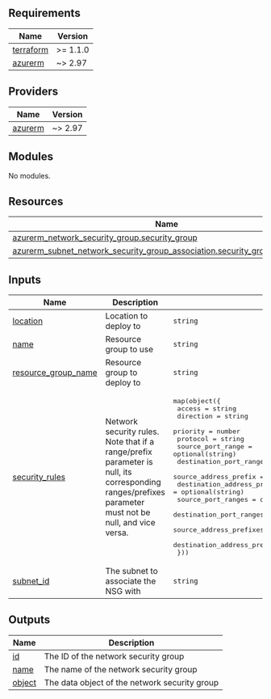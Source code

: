 <!-- BEGIN_TF_DOCS -->
## Requirements

| Name | Version |
|------|---------|
| <a name="requirement_terraform"></a> [terraform](#requirement\_terraform) | >= 1.1.0 |
| <a name="requirement_azurerm"></a> [azurerm](#requirement\_azurerm) | ~> 2.97 |

## Providers

| Name | Version |
|------|---------|
| <a name="provider_azurerm"></a> [azurerm](#provider\_azurerm) | ~> 2.97 |

## Modules

No modules.

## Resources

| Name | Type |
|------|------|
| [azurerm_network_security_group.security_group](https://registry.terraform.io/providers/hashicorp/azurerm/latest/docs/resources/network_security_group) | resource |
| [azurerm_subnet_network_security_group_association.security_group_association](https://registry.terraform.io/providers/hashicorp/azurerm/latest/docs/resources/subnet_network_security_group_association) | resource |

## Inputs

| Name | Description | Type | Default | Required |
|------|-------------|------|---------|:--------:|
| <a name="input_location"></a> [location](#input\_location) | Location to deploy to | `string` | n/a | yes |
| <a name="input_name"></a> [name](#input\_name) | Resource group to use | `string` | n/a | yes |
| <a name="input_resource_group_name"></a> [resource\_group\_name](#input\_resource\_group\_name) | Resource group to deploy to | `string` | n/a | yes |
| <a name="input_security_rules"></a> [security\_rules](#input\_security\_rules) | Network security rules. Note that if a range/prefix parameter is null, its corresponding ranges/prefixes parameter must not be null, and vice versa. | <pre>map(object({<br>    access                       = string<br>    direction                    = string<br>    priority                     = number<br>    protocol                     = string<br>    source_port_range            = optional(string)<br>    destination_port_range       = optional(string)<br>    source_address_prefix        = optional(string)<br>    destination_address_prefix   = optional(string)<br>    source_port_ranges           = optional(list(string))<br>    destination_port_ranges      = optional(list(string))<br>    source_address_prefixes      = optional(list(string))<br>    destination_address_prefixes = optional(list(string))<br>  }))</pre> | n/a | yes |
| <a name="input_subnet_id"></a> [subnet\_id](#input\_subnet\_id) | The subnet to associate the NSG with | `string` | n/a | yes |

## Outputs

| Name | Description |
|------|-------------|
| <a name="output_id"></a> [id](#output\_id) | The ID of the network security group |
| <a name="output_name"></a> [name](#output\_name) | The name of the network security group |
| <a name="output_object"></a> [object](#output\_object) | The data object of the network security group |
<!-- END_TF_DOCS -->